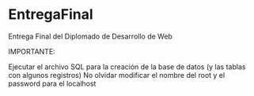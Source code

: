 # EntregaFinal
Entrega Final del Diplomado de Desarrollo de Web


IMPORTANTE:

Ejecutar el archivo SQL para la creación de la base de datos (y las tablas con algunos registros)
No olvidar modificar el nombre del root y el password para el localhost 
